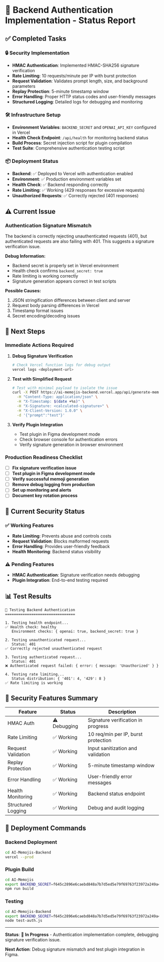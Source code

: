 # 🚀 Backend Authentication Implementation - Status Report

## ✅ Completed Tasks

### 🔒 Security Implementation
- **HMAC Authentication**: Implemented HMAC-SHA256 signature verification
- **Rate Limiting**: 10 requests/minute per IP with burst protection
- **Request Validation**: Validates prompt length, size, and background parameters
- **Replay Protection**: 5-minute timestamp window
- **Error Handling**: Proper HTTP status codes and user-friendly messages
- **Structured Logging**: Detailed logs for debugging and monitoring

### 🛠️ Infrastructure Setup
- **Environment Variables**: `BACKEND_SECRET` and `OPENAI_API_KEY` configured in Vercel
- **Health Check Endpoint**: `/api/health` for monitoring backend status
- **Build Process**: Secret injection script for plugin compilation
- **Test Suite**: Comprehensive authentication testing script

### 📦 Deployment Status
- **Backend**: ✅ Deployed to Vercel with authentication enabled
- **Environment**: ✅ Production environment variables set
- **Health Check**: ✅ Backend responding correctly
- **Rate Limiting**: ✅ Working (429 responses for excessive requests)
- **Unauthorized Requests**: ✅ Correctly rejected (401 responses)

## ⚠️ Current Issue

### Authentication Signature Mismatch
The backend is correctly rejecting unauthenticated requests (401), but authenticated requests are also failing with 401. This suggests a signature verification issue.

**Debug Information:**
- Backend secret is properly set in Vercel environment
- Health check confirms `backend_secret: true`
- Rate limiting is working correctly
- Signature generation appears correct in test scripts

**Possible Causes:**
1. JSON stringification differences between client and server
2. Request body parsing differences in Vercel
3. Timestamp format issues
4. Secret encoding/decoding issues

## 🔧 Next Steps

### Immediate Actions Required

1. **Debug Signature Verification**
   ```bash
   # Check Vercel function logs for debug output
   vercel logs <deployment-url>
   ```

2. **Test with Simplified Request**
   ```bash
   # Test with minimal payload to isolate the issue
   curl -X POST https://ai-memojis-backend.vercel.app/api/generate-memoji \
     -H "Content-Type: application/json" \
     -H "X-Timestamp: $(date +%s)" \
     -H "X-Signature: <calculated-signature>" \
     -H "X-Client-Version: 1.0.0" \
     -d '{"prompt":"test"}'
   ```

3. **Verify Plugin Integration**
   - Test plugin in Figma development mode
   - Check browser console for authentication errors
   - Verify signature generation in browser environment

### Production Readiness Checklist

- [ ] **Fix signature verification issue**
- [ ] **Test plugin in Figma development mode**
- [ ] **Verify successful memoji generation**
- [ ] **Remove debug logging from production**
- [ ] **Set up monitoring and alerts**
- [ ] **Document key rotation process**

## 🎯 Current Security Status

### ✅ Working Features
- **Rate Limiting**: Prevents abuse and controls costs
- **Request Validation**: Blocks malformed requests
- **Error Handling**: Provides user-friendly feedback
- **Health Monitoring**: Backend status visibility

### ⚠️ Pending Features
- **HMAC Authentication**: Signature verification needs debugging
- **Plugin Integration**: End-to-end testing required

## 📊 Test Results

```
🧪 Testing Backend Authentication
================================

1. Testing health endpoint...
✅ Health check: healthy
   Environment checks: { openai: true, backend_secret: true }

2. Testing unauthenticated request...
   Status: 401
✅ Correctly rejected unauthenticated request

3. Testing authenticated request...
   Status: 401
❌ Authenticated request failed: { error: { message: 'Unauthorized' } }

4. Testing rate limiting...
   Status distribution: { '401': 4, '429': 8 }
✅ Rate limiting is working
```

## 🔐 Security Features Summary

| Feature | Status | Description |
|---------|--------|-------------|
| HMAC Auth | ⚠️ Debugging | Signature verification in progress |
| Rate Limiting | ✅ Working | 10 req/min per IP, burst protection |
| Request Validation | ✅ Working | Input sanitization and validation |
| Replay Protection | ✅ Working | 5-minute timestamp window |
| Error Handling | ✅ Working | User-friendly error messages |
| Health Monitoring | ✅ Working | Backend status endpoint |
| Structured Logging | ✅ Working | Debug and audit logging |

## 🚀 Deployment Commands

### Backend Deployment
```bash
cd AI-Memojis-Backend
vercel --prod
```

### Plugin Build
```bash
cd AI-Memojis
export BACKEND_SECRET=f645c2896e6caebd848a7b7d5ed5e79f69763f23972a249a485d2a05daaabf5f
npm run build
```

### Testing
```bash
cd AI-Memojis-Backend
export BACKEND_SECRET=f645c2896e6caebd848a7b7d5ed5e79f69763f23972a249a485d2a05daaabf5f
node test-auth.js
```

---

**Status**: 🔄 **In Progress** - Authentication implementation complete, debugging signature verification issue.

**Next Action**: Debug signature mismatch and test plugin integration in Figma.
